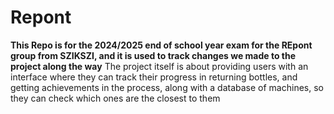 # Repont

<b>This Repo is for the 2024/2025 end of school year exam for the REpont group from SZIKSZI, and it is used to track changes we made to the project along the way</b>
The project itself is about providing users with an interface where they can track their progress in returning bottles, and getting achievements in the process, along with a database of machines, so they can check which ones are the closest to them
